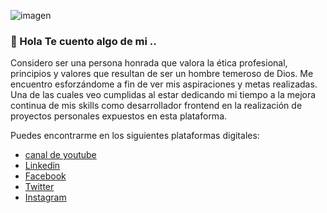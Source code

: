 ![imagen](https://lh3.googleusercontent.com/UyAvXmMW1rNHp2GDIET1iA4crWtvYHuIZqi1eXv7misnyHUXhgfecg6GbXVeYUwS8eMaSQTjCN_r5KYNz6a6TIqP-BrdVl1btJYDJejmavEFT32Pw4oQ6thf340d6J_ahDCHpGP5XHnmimOOm6f5ptPPYmlOp53y5DDSVASX4o71qxnIbblhy477wh5SCps-joHfUY09pxtiNXcD6CLDGhUPv_8BpniVGjUPndYDhHycEPqHG5-JVVuOfR35Zv3DfMQ-cF9HH3ZPittIVVp1stG9-Mgt93zxECP_sbJ3L_QFLB2HhcZERRWGTacOLVNlbO7CGSUy4DV2acxC9fPW8pvSoFplkMJo_nZ7Z3xzoAi39BJKJWlLjI7uhDcR0gsDLOZxd_W5eOc7AFJACBvNCpZThGH7VihB3s9qsaTncArSPKvBFHw1mWFCli1TM3lPEJs4uxDoKHYDhX8EhXVsyMNqgDyYMhiGEry299l1LR91WDdWw-9qh9DNnHauKuKzvWYnobrAklFm8ka49JbpWlqxfHxqwcXPe63OKrzOsknah5sWWOo4UFyDMhSOeO1tpN7-5KJEM42msKVuGZFjbNSA3fTGsgsLNQxLYZMRvkqcjqq229Yd8erW7qqSUyHdwUXjZihhQtCtSZlCYag1ekVBrlzPUXMYODy6PQBk9w4UitVevJgCk7PNHtiNkOs=w1302-h530-no?authuser=0)


### 👋 Hola Te cuento algo de mi .. 
Considero ser una persona honrada que valora la ética profesional, principios y valores que resultan de ser un hombre temeroso de Dios. Me encuentro esforzándome a fin de ver mis aspiraciones y metas realizadas. Una de las cuales veo cumplidas al estar dedicando mi tiempo a la mejora continua de mis skills como desarrollador frontend en la realización de proyectos personales expuestos en esta plataforma.

Puedes encontrarme en los siguientes plataformas digitales:
  - [canal de youtube](https://www.youtube.com/channel/UCcCZrn84mOAdVAtmfZFuAbg/videos?view_as=subscriber "Canal de youtube personal")
  - [Linkedin](https://www.linkedin.com/in/jefersondextrebarrientos/ "Linkedin personal")
  - [Facebook](https://www.facebook.com/JefersonJadex/ "Facebook personal")
  - [Twitter](https://twitter.com/JadexDextre "Twitter personal")
  - [Instagram](https://www.instagram.com/jefersondextre_jadex/?hl=es-la "Instagram personal")


<!--
**jefersondextre/jefersondextre** is a ✨ _special_ ✨ repository because its `README.md` (this file) appears on your GitHub profile.

Here are some ideas to get you started:

- 🔭 I’m currently working on ...
- 🌱 I’m currently learning ...
- 👯 I’m looking to collaborate on ...
- 🤔 I’m looking for help with ...
- 💬 Ask me about ...
- 📫 How to reach me: ...
- 😄 Pronouns: ...
- ⚡ Fun fact: ...
-->
